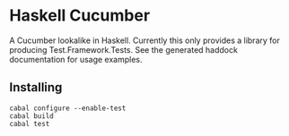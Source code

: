 Haskell Cucumber
===============

A Cucumber lookalike in Haskell. Currently this only provides
a library for producing Test.Framework.Tests. See the generated
haddock documentation for usage examples.

Installing
----------

    cabal configure --enable-test
    cabal build
    cabal test
